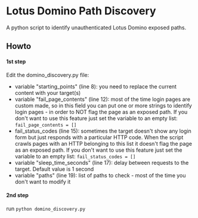 # Lotus Domino Path Discovery
A python script to identify unauthenticated Lotus Domino exposed paths.

## Howto
#### 1st step
Edit the domino_discovery.py file:
- variable "starting_points" (line 8): you need to replace the current content with your target(s)
- variable "fail_page_contents" (line 12): most of the time login pages are custom made, so in this field you can put one or more strings to identify login pages - in order to NOT flag the page as an exposed path. If you don't want to use this feature just set the variable to an empty list: `fail_page_contents = []`
- fail_status_codes (line 15): sometimes the target doesn't show any login form but just responds with a particular HTTP code. When the script crawls pages with an HTTP belonging to this list it doesn't flag the page as an exposed path. If you don't want to use this feature just set the variable to an empty list: `fail_status_codes = []`
- variable "sleep_time_seconds" (line 17): delay between requests to the target. Default value is 1 second
- variable "paths" (line 19): list of paths to check - most of the time you don't want to modify it
#### 2nd step
run `python domino_discovery.py`
